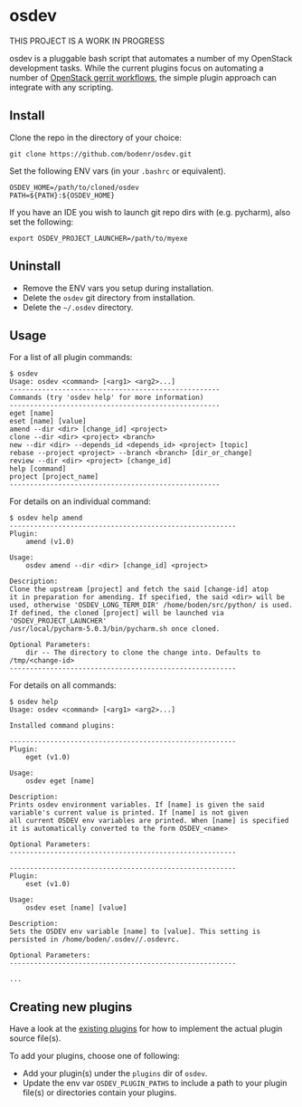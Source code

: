 # osdev

THIS PROJECT IS A WORK IN PROGRESS

osdev is a pluggable bash script that automates a number of my OpenStack development
tasks. While the current plugins focus on automating a number of [OpenStack gerrit workflows](http://docs.openstack.org/infra/manual/developers.html),
the simple plugin approach can integrate with any scripting.

## Install

Clone the repo in the directory of your choice:
```
git clone https://github.com/bodenr/osdev.git
```

Set the following ENV vars (in your `.bashrc` or equivalent).
```
OSDEV_HOME=/path/to/cloned/osdev
PATH=${PATH}:${OSDEV_HOME}
```

If you have an IDE you wish to launch git repo dirs with (e.g. pycharm), also
set the following:
```
export OSDEV_PROJECT_LAUNCHER=/path/to/myexe
```

## Uninstall

* Remove the ENV vars you setup during installation.
* Delete the ``osdev`` git directory from installation.
* Delete the ``~/.osdev`` directory.


## Usage

For a list of all plugin commands:
```
$ osdev
Usage: osdev <command> [<arg1> <arg2>...]
----------------------------------------------------
Commands (try 'osdev help' for more information)
----------------------------------------------------
eget [name]
eset [name] [value]
amend --dir <dir> [change_id] <project>
clone --dir <dir> <project> <branch>
new --dir <dir> --depends_id <depends_id> <project> [topic]
rebase --project <project> --branch <branch> [dir_or_change]
review --dir <dir> <project> [change_id]
help [command]
project [project_name]
----------------------------------------------------
```

For details on an individual command:
```
$ osdev help amend
--------------------------------------------------------
Plugin:
    amend (v1.0)

Usage:
    osdev amend --dir <dir> [change_id] <project>

Description:
Clone the upstream [project] and fetch the said [change-id] atop
it in preparation for amending. If specified, the said <dir> will be
used, otherwise 'OSDEV_LONG_TERM_DIR' /home/boden/src/python/ is used.
If defined, the cloned [project] will be launched via 'OSDEV_PROJECT_LAUNCHER'
/usr/local/pycharm-5.0.3/bin/pycharm.sh once cloned.

Optional Parameters:
    dir -- The directory to clone the change into. Defaults to /tmp/<change-id>
--------------------------------------------------------

```

For details on all commands:
```
$ osdev help
Usage: osdev <command> [<arg1> <arg2>...]

Installed command plugins:

--------------------------------------------------------
Plugin:
    eget (v1.0)

Usage:
    osdev eget [name]

Description:
Prints osdev environment variables. If [name] is given the said
variable's current value is printed. If [name] is not given
all current OSDEV env variables are printed. When [name] is specified
it is automatically converted to the form OSDEV_<name>

Optional Parameters:
--------------------------------------------------------

--------------------------------------------------------
Plugin:
    eset (v1.0)

Usage:
    osdev eset [name] [value]

Description:
Sets the OSDEV env variable [name] to [value]. This setting is
persisted in /home/boden/.osdev//.osdevrc.

Optional Parameters:
--------------------------------------------------------

...
```

## Creating new plugins

Have a look at the [existing plugins](plugins/) for how to implement the actual plugin
source file(s).

To add your plugins, choose one of following:

* Add your plugin(s) under the ``plugins`` dir of ``osdev``.
* Update the env var ``OSDEV_PLUGIN_PATHS`` to include a path to your plugin file(s) or directories
contain your plugins.

